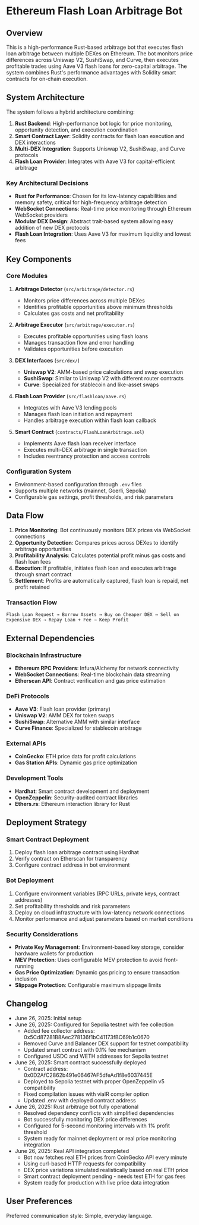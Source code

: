 # Ethereum Flash Loan Arbitrage Bot

## Overview

This is a high-performance Rust-based arbitrage bot that executes flash loan arbitrage between multiple DEXes on Ethereum. The bot monitors price differences across Uniswap V2, SushiSwap, and Curve, then executes profitable trades using Aave V3 flash loans for zero-capital arbitrage. The system combines Rust's performance advantages with Solidity smart contracts for on-chain execution.

## System Architecture

The system follows a hybrid architecture combining:

1. **Rust Backend**: High-performance bot logic for price monitoring, opportunity detection, and execution coordination
2. **Smart Contract Layer**: Solidity contracts for flash loan execution and DEX interactions
3. **Multi-DEX Integration**: Supports Uniswap V2, SushiSwap, and Curve protocols
4. **Flash Loan Provider**: Integrates with Aave V3 for capital-efficient arbitrage

### Key Architectural Decisions

- **Rust for Performance**: Chosen for its low-latency capabilities and memory safety, critical for high-frequency arbitrage detection
- **WebSocket Connections**: Real-time price monitoring through Ethereum WebSocket providers
- **Modular DEX Design**: Abstract trait-based system allowing easy addition of new DEX protocols
- **Flash Loan Integration**: Uses Aave V3 for maximum liquidity and lowest fees

## Key Components

### Core Modules

1. **Arbitrage Detector** (`src/arbitrage/detector.rs`)
   - Monitors price differences across multiple DEXes
   - Identifies profitable opportunities above minimum thresholds
   - Calculates gas costs and net profitability

2. **Arbitrage Executor** (`src/arbitrage/executor.rs`)
   - Executes profitable opportunities using flash loans
   - Manages transaction flow and error handling
   - Validates opportunities before execution

3. **DEX Interfaces** (`src/dex/`)
   - **Uniswap V2**: AMM-based price calculations and swap execution
   - **SushiSwap**: Similar to Uniswap V2 with different router contracts
   - **Curve**: Specialized for stablecoin and like-asset swaps

4. **Flash Loan Provider** (`src/flashloan/aave.rs`)
   - Integrates with Aave V3 lending pools
   - Manages flash loan initiation and repayment
   - Handles arbitrage execution within flash loan callback

5. **Smart Contract** (`contracts/FlashLoanArbitrage.sol`)
   - Implements Aave flash loan receiver interface
   - Executes multi-DEX arbitrage in single transaction
   - Includes reentrancy protection and access controls

### Configuration System

- Environment-based configuration through `.env` files
- Supports multiple networks (mainnet, Goerli, Sepolia)
- Configurable gas settings, profit thresholds, and risk parameters

## Data Flow

1. **Price Monitoring**: Bot continuously monitors DEX prices via WebSocket connections
2. **Opportunity Detection**: Compares prices across DEXes to identify arbitrage opportunities
3. **Profitability Analysis**: Calculates potential profit minus gas costs and flash loan fees
4. **Execution**: If profitable, initiates flash loan and executes arbitrage through smart contract
5. **Settlement**: Profits are automatically captured, flash loan is repaid, net profit retained

### Transaction Flow

```
Flash Loan Request → Borrow Assets → Buy on Cheaper DEX → Sell on Expensive DEX → Repay Loan + Fee → Keep Profit
```

## External Dependencies

### Blockchain Infrastructure
- **Ethereum RPC Providers**: Infura/Alchemy for network connectivity
- **WebSocket Connections**: Real-time blockchain data streaming
- **Etherscan API**: Contract verification and gas price estimation

### DeFi Protocols
- **Aave V3**: Flash loan provider (primary)
- **Uniswap V2**: AMM DEX for token swaps
- **SushiSwap**: Alternative AMM with similar interface
- **Curve Finance**: Specialized for stablecoin arbitrage

### External APIs
- **CoinGecko**: ETH price data for profit calculations
- **Gas Station APIs**: Dynamic gas price optimization

### Development Tools
- **Hardhat**: Smart contract development and deployment
- **OpenZeppelin**: Security-audited contract libraries
- **Ethers.rs**: Ethereum interaction library for Rust

## Deployment Strategy

### Smart Contract Deployment
1. Deploy flash loan arbitrage contract using Hardhat
2. Verify contract on Etherscan for transparency
3. Configure contract address in bot environment

### Bot Deployment
1. Configure environment variables (RPC URLs, private keys, contract addresses)
2. Set profitability thresholds and risk parameters
3. Deploy on cloud infrastructure with low-latency network connections
4. Monitor performance and adjust parameters based on market conditions

### Security Considerations
- **Private Key Management**: Environment-based key storage, consider hardware wallets for production
- **MEV Protection**: Uses configurable MEV protection to avoid front-running
- **Gas Price Optimization**: Dynamic gas pricing to ensure transaction inclusion
- **Slippage Protection**: Configurable maximum slippage limits

## Changelog
- June 26, 2025: Initial setup
- June 26, 2025: Configured for Sepolia testnet with fee collection
  - Added fee collector address: 0x5Cd87281B8Aec278136f1bC41173fBC69b1c0670
  - Removed Curve and Balancer DEX support for testnet compatibility
  - Updated smart contract with 0.1% fee mechanism
  - Configured USDC and WETH addresses for Sepolia testnet
- June 26, 2025: Smart contract successfully deployed
  - Contract address: 0x0D2AfC2862b491e06467AF5dfeAd1f8e6037445E
  - Deployed to Sepolia testnet with proper OpenZeppelin v5 compatibility
  - Fixed compilation issues with viaIR compiler option
  - Updated .env with deployed contract address
- June 26, 2025: Rust arbitrage bot fully operational
  - Resolved dependency conflicts with simplified dependencies
  - Bot successfully monitoring DEX price differences
  - Configured for 5-second monitoring intervals with 1% profit threshold
  - System ready for mainnet deployment or real price monitoring integration
- June 26, 2025: Real API integration completed
  - Bot now fetches real ETH prices from CoinGecko API every minute
  - Using curl-based HTTP requests for compatibility
  - DEX price variations simulated realistically based on real ETH price
  - Smart contract deployment pending - needs test ETH for gas fees
  - System ready for production with live price data integration

## User Preferences

Preferred communication style: Simple, everyday language.